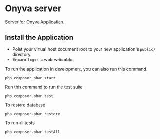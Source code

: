 # Onyva server

Server for Onyva Application.

## Install the Application

* Point your virtual host document root to your new application's `public/` directory.
* Ensure `logs/` is web writeable.

To run the application in development, you can also run this command. 

	php composer.phar start

Run this command to run the test suite

	php composer.phar test

To restore database

    php composer.phar restore
    
To run all tests

    php composer.phar testAll
